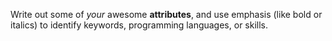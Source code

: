 Write out some of *your* awesome **attributes**, and use emphasis (like bold or italics) to identify keywords, programming languages, or skills. 
